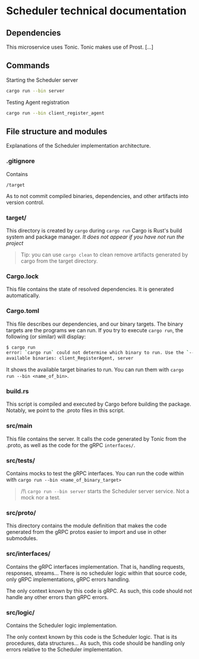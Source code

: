 # Scheduler technical documentation

## Dependencies

This microservice uses Tonic. Tonic makes use of Prost. [...]

## Commands

Starting the Scheduler server

```bash
cargo run --bin server
```

Testing Agent registration

```bash
cargo run --bin client_register_agent
```

## File structure and modules

Explanations of the Scheduler implementation architecture.

### .gitignore

Contains

```.gitignore
/target
```

As to not commit compiled binaries, dependencies, and other artifacts into version control.

### target/

This directory is created by `cargo` during `cargo run`
Cargo is Rust's build system and package manager.
*It does not appear if you have not run the project*

> Tip: you can use `cargo clean` to clean remove artifacts generated by cargo from the target directory.

### Cargo.lock

This file contains the state of resolved dependencies. It is generated automatically.

### Cargo.toml

This file describes our dependencies, and our binary targets.
The binary targets are the programs we can run.
If you try to execute `cargo run`, the following (or similar) will display:

```bash
$ cargo run
error: `cargo run` could not determine which binary to run. Use the `--bin` option to specify a binary, or the `default-run` manifest key.
available binaries: client_RegisterAgent, server
```

It shows the available target binaries to run. You can run them with `cargo run --bin <name_of_bin>`.

### build.rs

This script is compiled and executed by Cargo before building the package.
Notably, we point to the .proto files in this script.

### src/main

This file contains the server.
It calls the code generated by Tonic from the .proto, as well as the code for the gRPC `interfaces/`.

### src/tests/

Contains mocks to test the gRPC interfaces.
You can run the code within with `cargo run --bin <name_of_binary_target>`
> /!\ `cargo run --bin server` starts the Scheduler server service. Not a mock nor a test.

### src/proto/

This directory contains the module definition that makes the code generated from the gRPC protos easier to import and use in other submodules.

### src/interfaces/

Contains the gRPC interfaces implementation.
That is, handling requests, responses, streams...
There is no scheduler logic within that source code, only gRPC implementations, gRPC errors handling.

The only context known by this code is gRPC.
As such, this code should not handle any other errors than gRPC errors.

### src/logic/

Contains the Scheduler logic implementation.

The only context known by this code is the Scheduler logic. That is its procedures, data structures...
As such, this code should be handling only errors relative to the Scheduler implementation.
